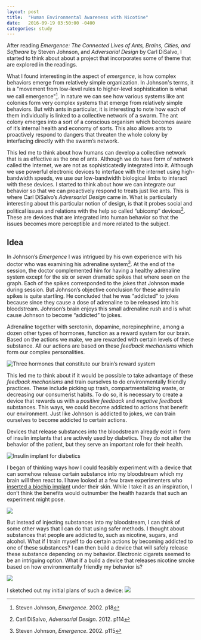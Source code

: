 ```yaml
---
layout: post
title:  "Human Environmental Awareness with Nicotine"
date:   2016-09-19 03:50:00 -0400
categories: study
---
```


After reading *Emergence: The Connected Lives of Ants, Brains, Cities, and Software* by Steven Johnson, and *Adversarial Design* by Carl DiSalvo, I started to think about about a project that incorporates some of theme that are explored in the readings.

What I found interesting in the aspect of *emergence*, is how  complex behaviors emerge from relatively simple organization. In Johnson's terms, it is a "movement from low-level rules to higher-level sophistication is what we call emergence"[^j1]. In nature we can see how various systems like ant colonies form very complex systems that emerge from relatively simple behaviors. But with ants in particular, it is interesting to note how each of them individually is linked to a collective network of a swarm. The ant colony emerges into a sort of a conscious organism which becomes aware of it’s internal health and economy of sorts. This also allows ants to proactively respond to dangers that threaten the whole colony by interfacing directly with the swarm’s network.

This led me to think about how humans can develop a collective network that is as effective as the one of ants. Although we do have form of network called the Internet, we are not as sophisticatedly integrated into it. Although we use powerful electronic devices to interface with the internet using high-bandwidth speeds, we use our low-bandwidth biological limbs to interact with these devices. I started to think about how we can integrate our behavior so that we can proactively respond to treats just like ants. This is where Carl DiSalvo’s *Adversarial Design* came in. What is particularly interesting about this particular notion of design, is that it probes social and political issues and relations with the help so called “ubicomp” devices[^d1]. These are devices that are integrated into human behavior so that the issues becomes more perceptible and more related to the subject.

## Idea

In Johnson’s *Emergence* I was intrigued by his own experience with his doctor who was examining his adrenaline system[^j2]. At the end of the session, the doctor complemented him for having a healthy adrenaline system except for the six or seven dramatic spikes that where seen on the graph. Each of the spikes corresponded to the jokes that Johnson made during session. But Johnson’s objective conclusion for these adrenalin spikes is quite startling. He concluded that he was “addicted” to jokes because since they cause a dose of adrenaline to be released into his bloodstream. Johnson’s brain enjoys this small adrenaline rush and is what cause Johnson to become “addicted” to jokes.

Adrenaline together with serotonin, dopamine, norepinephrine, among a dozen other types of hormones, function as a reward system for our brain. Based on the actions we make, we are rewarded with certain levels of these substance. All our actions are based on these *feedback mechanisms* which form our complex personalities.

![Three hormones that constitute our brain’s reward system](https://65.media.tumblr.com/de0bd1a51be30c0510afb2fd95489f09/tumblr_inline_nsga2pdbko1rse1qt_500.jpg)

This led me to think about if it would be possible to take advantage of these *feedback mechanisms* and train ourselves to do environmentally friendly practices. These include picking up trash, compartmentalizing waste, or decreasing our consumerist habits. To do so, it is necessary to create a device that rewards us with a *positive feedback* and *negative feedback* substances. This ways, we could become addicted to actions that benefit our environment. Just like Johnson is addicted to jokes, we can train ourselves to become addicted to certain actions.

Devices that release substances into the bloodstream already exist in form of insulin implants that are actively used by diabetics. They do not alter the behavior of the patient, but they serve an important role for their health.  

![Insulin implant for diabetics](http://images.dailytech.com/nimage/21235_large_Insulin-Pump.jpg)

I began of thinking ways how I could feasibly experiment with a device that can somehow release certain substance into my bloodstream which my brain will then react to. I have looked at a few brave experimenters who [inserted a biochip implant](https://www.youtube.com/watch?v=clIiP1H3Opw) under their skin. While I take it as an inspiration, I don’t think the benefits would outnumber the health hazards that such an experiment might pose.

![](https://motherboard-images.vice.com/content-images/contentimage/9643/1399664333498.jpeg?crop=0.967741935483871xw:1xh;*,*&resize=700:*&output-format=jpeg&output-quality=90)

But instead of injecting substances into my bloodstream, I can think of some other ways that I can do that using safer methods.  I thought about substances that people are addicted to, such as nicotine, sugars, and alcohol. What if I train myself to do certain actions by becoming addicted to one of these substances? I can then build a device that will safely release these substance depending on my behavior. Electronic cigarets seemed to be an intriguing option. What if a build a device that releases nicotine smoke based on how environmentally friendly my behavior is?

![](http://cdns.yournewswire.com/wp-content/uploads/2014/08/electronic-cig-604cs042913.jpg)

I sketched out my initial plans of such a device:
![](https://i.imgur.com/ZsaPsT9.jpg)


[^j1]: Steven Johnson, *Emergence*. 2002. p18
[^j2]: Steven Johnson, *Emergence*. 2002. p115
[^d1]: Carl DiSalvo, *Adversarial Design*. 2012. p114

